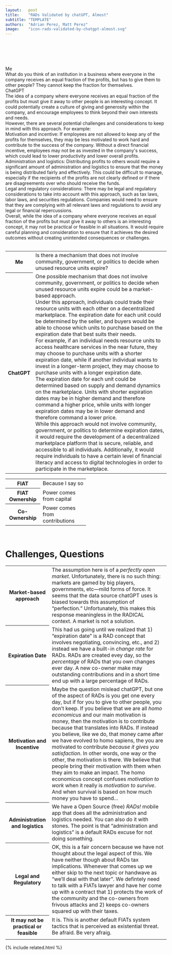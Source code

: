 ```yaml
---
layout:   post
title:    "RADs Validated by chatGPT, Almost"
subtitle: "TEMPLATE"
authors:  "Adrian Perez, Matt Perez"
image:    "icon-rads-validated-by-chatgpt-almost.svg"
---
```


<div style="display:none;">
 <p>We asked chatGPT and it got really close to describing <span class="_paradigm">RAD</span>s. But it source data wouldn&rsquo;t let it get past the <span class="_paradigm">FIAT</span> model.</p>
</div>

<h1>&nbsp;</h1>
 <div class="_center">
  <table class="_background">
   <tr>
    <th>Me</th>
    <td>
     <div class="_speaker">Is there a mechanism that does not involve community, government, or politics to decide when unused resource units expire?</div>
    </td>
   </tr>
   <tr>
    <th>ChatGPT</th>
    <td>
     <div class="_quotespan">One possible mechanism that does not involve community, government, or politics to decide when unused resource units expire could be a market-based approach.</div>
     <div class="_quotespan">Under this approach, individuals could trade their resource units with each other on a decentralized marketplace. The expiration date for each unit could be determined by the seller, and buyers would be able to choose which units to purchase based on the expiration date that best suits their needs.</div>
     <div class="_quotespan"><span class="_continue_"></span>For example, if an individual needs resource units to access healthcare services in the near future, they may choose to purchase units with a shorter expiration date, while if another individual wants to invest in a longer-term project, they may choose to purchase units with a longer expiration date.</div>
     <div class="_quotespan"><span class="_continue_"></span>The expiration date for each unit could be determined based on supply and demand dynamics on the marketplace. Units with shorter expiration dates may be in higher demand and therefore command a higher price, while units with longer expiration dates may be in lower demand and therefore command a lower price.</div>
     <div class="_quotespan"><span class="_continue_"></span>While this approach would not involve community, government, or politics to determine expiration dates, it would require the development of a decentralized marketplace platform that is secure, reliable, and accessible to all individuals. Additionally, it would require individuals to have a certain level of financial literacy and access to digital technologies in order to participate in the marketplace.</div>
    </td>

 <div class="_speaker">Me</div><div class="_quotespan">What do you think of an institution in a business where everyone in the company receives an equal fraction of the profits, but has to give them to other people? They cannot keep the fraction for themselves.</div>
 <div class="_speaker">ChatGPT</div><div class="_quotespan">The idea of a company where everyone receives an equal fraction of the profits but must give it away to other people is an interesting concept. It could potentially create a culture of giving and generosity within the company, and encourage employees to think beyond their own interests and needs.</div>
 <div class="_quotespan"><span class="_continue_"></span>However, there are several potential challenges and considerations to keep in mind with this approach. For example:</div>
 <div class="_quotespan"><span class="_continue_"></span>Motivation and incentive: If employees are not allowed to keep any of the profits for themselves, they may be less motivated to work hard and contribute to the success of the company. Without a direct financial incentive, employees may not be as invested in the company's success, which could lead to lower productivity and lower overall profits.</div>
 <div class="_quotespan"><span class="_continue_"></span>Administration and logistics: Distributing profits to others would require a significant amount of administration and logistics to ensure that the money is being distributed fairly and effectively. This could be difficult to manage, especially if the recipients of the profits are not clearly defined or if there are disagreements over who should receive the funds.</div>
 <div class="_quotespan"><span class="_continue_"></span>Legal and regulatory considerations: There may be legal and regulatory considerations to take into account with this approach, such as tax laws, labor laws, and securities regulations. Companies would need to ensure that they are complying with all relevant laws and regulations to avoid any legal or financial repercussions.</div>
 <div class="_quotespan"><span class="_continue_"></span>Overall, while the idea of a company where everyone receives an equal fraction of the profits but must give it away to others is an interesting concept, it may not be practical or feasible in all situations. It would require careful planning and consideration to ensure that it achieves the desired outcomes without creating unintended consequences or challenges.</div>
 <br>
 <div class="_center">
  <table class="_background" style="border:1px solis black; width:50%; ">
   <tr>
    <th>FIAT</th>
    <td><span class="_quotespan">Because I say so</span></td>
   </tr>
   <tr>
    <th>FIAT Ownership</th>
    <td>Power comes from capital</td>
   </tr>
   <tr>
    <th>Co-Ownership</th>
    <td>Power comes from contributions</td>
   </tr>
  </table>
 </div>
 <br clear="all">

<h1>Challenges, Questions</h1>
 <div class="_center">
  <table class="_background">
   <tr>
    <th>Market-based approach</th>
    <td>The assumption here is of a <em>perfectly open market</em>. Unfortunately, there is no such thing: markets are gamed by big players, governments, etc&mdash;mild forms of force. It seems that the data source chatGPT uses is biased towards this assumption of &ldquo;perfection.&rdquo; Unfortunately, this makes this response meaningless in the <span class="_paradigm">RADICAL</span> context. A market is not a solution.</td>
   </tr>
   <tr>
    <th>Expiration Date</th>
    <td>This had us going until we realized that 1) &ldquo;expiration date&rdquo; is a <span class="_paradigm">RAD</span> concept that involves negotiating, convincing, etc., and 2) instead we have a built-in <em>change rate</em> for <span class="_paradigm">RAD</span>s. <span class="_paradigm">RAD</span>s are created evey day, so the <em>percentage</em> of <span class="_paradigm">RAD</span>s that you own changes ever day. A new co-owner make may outstanding contributions and in a short time end up with a large percentage of <span class="_paradigm">RAD</span>s.</td>
   </tr>
   <tr>
    <th>Motivation and Incentive</th>
    <td>Maybe the question mislead chatGPT, but one of the aspect of <span class="_paradigm">RAD</span>s is you get one every day, but if for you to give to other people, you don&rsquo;t keep. If you believe that we are all <em>homo economicus</em> and our main motivation is money, then the motivation is to contribute because that translates into <span class="_paradigm">RAD</span>s. If instead you believe, like we do, that money came after we have evolved to homo sapiens, the you are motivated to contribute <em>because it gives you satisfaction</em>. In other words, one way or the other, the motivation is there. We believe that people bring their motivation with them when they aim to make an impact. The homo economicus concept confuses <em>motivation to work</em> when it really is <em>motivation to survive</em>. And when survival is based on how much money you have to spend&hellip;</td>
   </tr>
   <tr>
    <th>Administration and logistics</th>
    <td>We have a Open Source (free) <em><span class="_paradigm">RAD</span>s!</em> mobile app that does all the administration and logistics needed. You can also do it with stones. The point is that &ldquo;administration and logistics&rdquo; is a default <span class="_paradigm">RAD</span>s excuse for not doing something.</td>
   </tr>
   <tr>
    <th>Legal and Regulatory</th>
    <td>OK, this is a fair concern because we have not thought about the legal aspect of this. We have neither though about <span class="_paradigm">RAD</span>s tax implications. Whenever that comes up we either skip to the next topic or handwave as &ldquo;we&rsquo;ll deal with that later&rdquo;. We defintely need to talk with a <span class="_paradigm">FIAT</span>s lawyer and have her come up with a contract that 1) protects the work of the community and the co-owners from frivous attacks and 2) keeps co-owners squared up with their taxes.</td>
   </tr>
   <tr>
    <th>It may not be practical or feasible</th>
    <td>It is. This is another default <span class="_paradigm">FIAT</span>s system tactics that is perceived as existential threat. <span class="_quotespan">Be afraid. Be very afraig.</span></td>
   </tr>
   <tr>
    <td class="_spacer_"></td>
   </tr>
  </table>
 </div>

{% include related.html %}